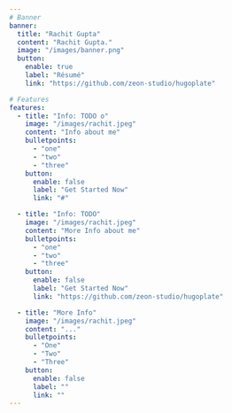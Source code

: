 ```yaml
---
# Banner
banner:
  title: "Rachit Gupta"
  content: "Rachit Gupta."
  image: "/images/banner.png"
  button:
    enable: true
    label: "Résumé"
    link: "https://github.com/zeon-studio/hugoplate"

# Features
features:
  - title: "Info: TODO o"
    image: "/images/rachit.jpeg"
    content: "Info about me"
    bulletpoints:
      - "one"
      - "two"
      - "three"
    button:
      enable: false
      label: "Get Started Now"
      link: "#"

  - title: "Info: TODO"
    image: "/images/rachit.jpeg"
    content: "More Info about me"
    bulletpoints:
      - "one"
      - "two"
      - "three"
    button:
      enable: false
      label: "Get Started Now"
      link: "https://github.com/zeon-studio/hugoplate"

  - title: "More Info"
    image: "/images/rachit.jpeg"
    content: "..."
    bulletpoints:
      - "One"
      - "Two"
      - "Three"
    button:
      enable: false
      label: ""
      link: ""
---
```

